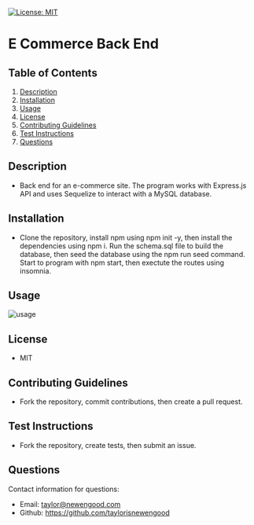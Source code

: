 [![License: MIT](https://img.shields.io/badge/License-MIT-yellow.svg)](https://opensource.org/licenses/MIT)
# E Commerce Back End

## Table of Contents
  
1. [Description](#description)
2. [Installation](#installation)
3. [Usage](#usage)
4. [License](#license)
5. [Contributing Guidelines](#contributing-guidelines)
6. [Test Instructions](#test-instructions)
7. [Questions](#questions)
  
## Description

* Back end for an e-commerce site. The program works with Express.js API and uses Sequelize to interact with a MySQL database.
  
## Installation

* Clone the repository, install npm using npm init -y, then install the dependencies using npm i. Run the schema.sql file to build the database, then seed the database using the npm run seed command. Start to program with npm start, then exectute the routes using insomnia. 

## Usage

![usage](./assets/usage.gif)

## License
  
* MIT
  
## Contributing Guidelines

* Fork the repository, commit contributions, then create a pull request.

## Test Instructions

* Fork the repository, create tests, then submit an issue. 
  
## Questions

Contact information for questions:

* Email: taylor@newengood.com
* Github: https://github.com/taylorisnewengood
  
  
